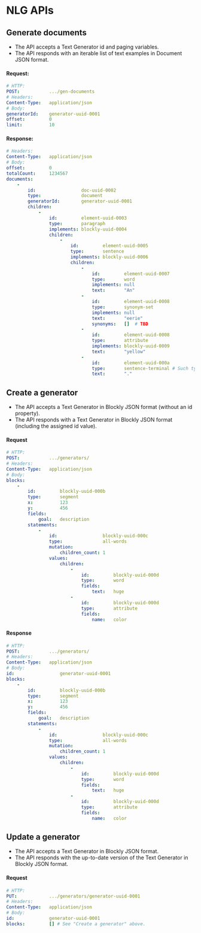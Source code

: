 #   NLG APIs

##  Generate documents

*   The API accepts a Text Generator id and paging variables.
*   The API responds with an iterable list of text examples in Document JSON format.

####    Request:

```yaml
# HTTP:
POST:           .../gen-documents
# Headers:
Content-Type:   application/json
# Body:
generatorId:    generator-uuid-0001
offset:         0
limit:          10
```

####    Response:

```yaml
# Headers:
Content-Type:   application/json
# Body:
offset:         0
totalCount:     1234567
documents:
    -
        id:                 doc-uuid-0002
        type:               document
        generatorId:        generator-uuid-0001
        children:
            -
                id:         element-uuid-0003
                type:       paragraph
                implements: blockly-uuid-0004
                children:
                    -
                        id:         element-uuid-0005
                        type:       sentence
                        implements: blockly-uuid-0006
                        children:
                            -
                                id:         element-uuid-0007
                                type:       word
                                implements: null
                                text:       "An"
                            -
                                id:         element-uuid-0008
                                type:       synonym-set
                                implements: null
                                text:       "eerie"
                                synonyms:   []  # TBD
                            -
                                id:         element-uuid-0008
                                type:       attribute
                                implements: blockly-uuid-0009
                                text:       "yellow"
                            -
                                id:         element-uuid-000a
                                type:       sentence-terminal # Such type would be useful for front-end.
                                text:       "."
```

##  Create a generator

*   The API accepts a Text Generator in Blockly JSON format (without an id property).
*   The API responds with a Text Generator in Blockly JSON format (including the assigned id value).

####    Request

```yaml
# HTTP:
POST:           .../generators/
# Headers:
Content-Type:   application/json
# Body:
blocks:
    -
        id:         blockly-uuid-000b
        type:       segment
        x:          123
        y:          456
        fields:
            goal:   description
        statements:
            -
                id:                 blockly-uuid-000c
                type:               all-words
                mutation:
                    children_count: 1
                values:
                    children:
                        -
                            id:         blockly-uuid-000d
                            type:       word
                            fields:
                                text:   huge
                        -
                            id:         blockly-uuid-000d
                            type:       attribute
                            fields:
                                name:   color
```

####    Response

```yaml
# HTTP:
POST:           .../generators/
# Headers:
Content-Type:   application/json
# Body:
id:                 generator-uuid-0001
blocks:
    -
        id:         blockly-uuid-000b
        type:       segment
        x:          123
        y:          456
        fields:
            goal:   description
        statements:
            -
                id:                 blockly-uuid-000c
                type:               all-words
                mutation:
                    children_count: 1
                values:
                    children:
                        -
                            id:         blockly-uuid-000d
                            type:       word
                            fields:
                                text:   huge
                        -
                            id:         blockly-uuid-000d
                            type:       attribute
                            fields:
                                name:   color
```

##  Update a generator

*   The API accepts a Text Generator in Blockly JSON format.
*   The API responds with the up-to-date version of the Text Generator in Blockly JSON format.

####    Request

```yaml
# HTTP:
PUT:            .../generators/generator-uuid-0001
# Headers:
Content-Type:   application/json
# Body:
id:             generator-uuid-0001
blocks:         [] # See "Create a generator" above.
```

